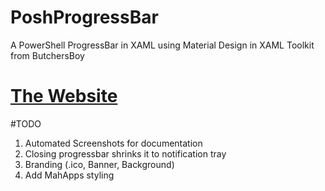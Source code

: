 # PoshProgressBar
A PowerShell ProgressBar in XAML using Material Design in XAML Toolkit from ButchersBoy

# [The Website](http://tiberriver256.github.io/PoshProgressBar/ "The Website")

#TODO

1. Automated Screenshots for documentation
2. Closing progressbar shrinks it to notification tray
3. Branding (.ico, Banner, Background)
4. Add MahApps styling
